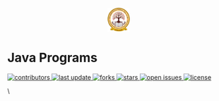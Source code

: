 <p align="center">
  <img src="https://github.com/SahilAli8808/kmclu-placement-cell/blob/dev/assets/img/logo.png" width="10%" alt='KMCLU Logo'> 
</p>
<!-- Table of Contents -->

# Java Programs

<!-- Badges -->
<p>
    <a href="https://github.com/SubhanRaj/Java-Programs/graphs/contributors">
        <img src="https://img.shields.io/github/contributors/SubhanRaj/Java-Programs" alt="contributors" />
    </a>
    <a href="">
        <img src="https://img.shields.io/github/last-commit/SubhanRaj/Java-Programs" alt="last update" />
    </a>
    <a href="https://github.com/SubhanRaj/Java-Programs/network/members">
        <img src="https://img.shields.io/github/forks/SubhanRaj/Java-Programs" alt="forks" />
    </a>
    <a href="https://github.com/SubhanRaj/Java-Programs/stargazers">
        <img src="https://img.shields.io/github/stars/SubhanRaj/Java-Programs" alt="stars" />
    </a>
    <a href="https://github.com/SubhanRaj/Java-Programs/issues/">
        <img src="https://img.shields.io/github/issues/SubhanRaj/Java-Programs" alt="open issues" />
    </a>
    <a href="https://github.com/SubhanRaj/Java-Programs/blob/main/licence">
        <img src="https://img.shields.io/github/license/SubhanRaj/Java-Programs" alt="license" />
    </a>
</p>\

